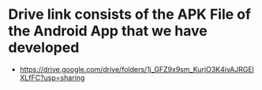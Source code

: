 # Drive link consists of the APK File of the Android App that we have developed
- https://drive.google.com/drive/folders/1j_GFZ9x9sm_KurjO3K4ivAJRGElXLfFC?usp=sharing
